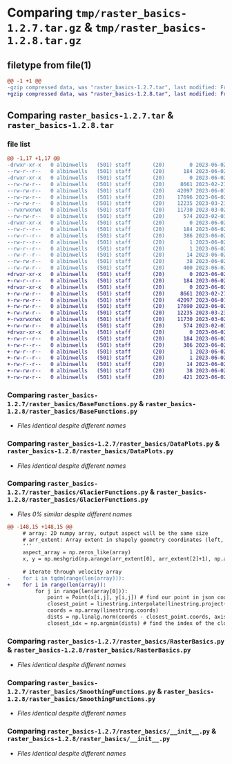 # Comparing `tmp/raster_basics-1.2.7.tar.gz` & `tmp/raster_basics-1.2.8.tar.gz`

## filetype from file(1)

```diff
@@ -1 +1 @@
-gzip compressed data, was "raster_basics-1.2.7.tar", last modified: Fri Jun  2 17:24:20 2023, max compression
+gzip compressed data, was "raster_basics-1.2.8.tar", last modified: Fri Jun  2 17:27:47 2023, max compression
```

## Comparing `raster_basics-1.2.7.tar` & `raster_basics-1.2.8.tar`

### file list

```diff
@@ -1,17 +1,17 @@
-drwxr-xr-x   0 albinwells   (501) staff       (20)        0 2023-06-02 17:24:20.629250 raster_basics-1.2.7/
--rw-r--r--   0 albinwells   (501) staff       (20)      184 2023-06-02 17:24:20.629320 raster_basics-1.2.7/PKG-INFO
-drwxr-xr-x   0 albinwells   (501) staff       (20)        0 2023-06-02 17:24:20.628334 raster_basics-1.2.7/raster_basics/
--rw-rw-r--   0 albinwells   (501) staff       (20)     8661 2023-02-27 17:09:17.000000 raster_basics-1.2.7/raster_basics/BaseFunctions.py
--rw-rw-r--   0 albinwells   (501) staff       (20)    42097 2023-06-01 21:15:30.000000 raster_basics-1.2.7/raster_basics/DataPlots.py
--rw-rw-r--   0 albinwells   (501) staff       (20)    17696 2023-06-02 17:21:57.000000 raster_basics-1.2.7/raster_basics/GlacierFunctions.py
--rw-rw-r--   0 albinwells   (501) staff       (20)    12235 2023-03-23 16:41:47.000000 raster_basics-1.2.7/raster_basics/RasterBasics.py
--rwxrwxrwx   0 albinwells   (501) staff       (20)    11730 2023-03-02 22:38:38.000000 raster_basics-1.2.7/raster_basics/SmoothingFunctions.py
--rw-rw-r--   0 albinwells   (501) staff       (20)      574 2023-02-03 15:09:59.000000 raster_basics-1.2.7/raster_basics/__init__.py
-drwxr-xr-x   0 albinwells   (501) staff       (20)        0 2023-06-02 17:24:20.629129 raster_basics-1.2.7/raster_basics.egg-info/
--rw-r--r--   0 albinwells   (501) staff       (20)      184 2023-06-02 17:24:20.000000 raster_basics-1.2.7/raster_basics.egg-info/PKG-INFO
--rw-r--r--   0 albinwells   (501) staff       (20)      386 2023-06-02 17:24:20.000000 raster_basics-1.2.7/raster_basics.egg-info/SOURCES.txt
--rw-r--r--   0 albinwells   (501) staff       (20)        1 2023-06-02 17:24:20.000000 raster_basics-1.2.7/raster_basics.egg-info/dependency_links.txt
--rw-r--r--   0 albinwells   (501) staff       (20)        1 2023-06-02 17:24:20.000000 raster_basics-1.2.7/raster_basics.egg-info/not-zip-safe
--rw-r--r--   0 albinwells   (501) staff       (20)       14 2023-06-02 17:24:20.000000 raster_basics-1.2.7/raster_basics.egg-info/top_level.txt
--rw-rw-r--   0 albinwells   (501) staff       (20)       38 2023-06-02 17:24:20.629607 raster_basics-1.2.7/setup.cfg
--rw-rw-r--   0 albinwells   (501) staff       (20)      400 2023-06-02 17:23:58.000000 raster_basics-1.2.7/setup.py
+drwxr-xr-x   0 albinwells   (501) staff       (20)        0 2023-06-02 17:27:47.757835 raster_basics-1.2.8/
+-rw-r--r--   0 albinwells   (501) staff       (20)      184 2023-06-02 17:27:47.757900 raster_basics-1.2.8/PKG-INFO
+drwxr-xr-x   0 albinwells   (501) staff       (20)        0 2023-06-02 17:27:47.756567 raster_basics-1.2.8/raster_basics/
+-rw-rw-r--   0 albinwells   (501) staff       (20)     8661 2023-02-27 17:09:17.000000 raster_basics-1.2.8/raster_basics/BaseFunctions.py
+-rw-rw-r--   0 albinwells   (501) staff       (20)    42097 2023-06-01 21:15:30.000000 raster_basics-1.2.8/raster_basics/DataPlots.py
+-rw-rw-r--   0 albinwells   (501) staff       (20)    17690 2023-06-02 17:27:11.000000 raster_basics-1.2.8/raster_basics/GlacierFunctions.py
+-rw-rw-r--   0 albinwells   (501) staff       (20)    12235 2023-03-23 16:41:47.000000 raster_basics-1.2.8/raster_basics/RasterBasics.py
+-rwxrwxrwx   0 albinwells   (501) staff       (20)    11730 2023-03-02 22:38:38.000000 raster_basics-1.2.8/raster_basics/SmoothingFunctions.py
+-rw-rw-r--   0 albinwells   (501) staff       (20)      574 2023-02-03 15:09:59.000000 raster_basics-1.2.8/raster_basics/__init__.py
+drwxr-xr-x   0 albinwells   (501) staff       (20)        0 2023-06-02 17:27:47.757703 raster_basics-1.2.8/raster_basics.egg-info/
+-rw-r--r--   0 albinwells   (501) staff       (20)      184 2023-06-02 17:27:47.000000 raster_basics-1.2.8/raster_basics.egg-info/PKG-INFO
+-rw-r--r--   0 albinwells   (501) staff       (20)      386 2023-06-02 17:27:47.000000 raster_basics-1.2.8/raster_basics.egg-info/SOURCES.txt
+-rw-r--r--   0 albinwells   (501) staff       (20)        1 2023-06-02 17:27:47.000000 raster_basics-1.2.8/raster_basics.egg-info/dependency_links.txt
+-rw-r--r--   0 albinwells   (501) staff       (20)        1 2023-06-02 17:27:47.000000 raster_basics-1.2.8/raster_basics.egg-info/not-zip-safe
+-rw-r--r--   0 albinwells   (501) staff       (20)       14 2023-06-02 17:27:47.000000 raster_basics-1.2.8/raster_basics.egg-info/top_level.txt
+-rw-rw-r--   0 albinwells   (501) staff       (20)       38 2023-06-02 17:27:47.758187 raster_basics-1.2.8/setup.cfg
+-rw-rw-r--   0 albinwells   (501) staff       (20)      421 2023-06-02 17:27:22.000000 raster_basics-1.2.8/setup.py
```

### Comparing `raster_basics-1.2.7/raster_basics/BaseFunctions.py` & `raster_basics-1.2.8/raster_basics/BaseFunctions.py`

 * *Files identical despite different names*

### Comparing `raster_basics-1.2.7/raster_basics/DataPlots.py` & `raster_basics-1.2.8/raster_basics/DataPlots.py`

 * *Files identical despite different names*

### Comparing `raster_basics-1.2.7/raster_basics/GlacierFunctions.py` & `raster_basics-1.2.8/raster_basics/GlacierFunctions.py`

 * *Files 0% similar despite different names*

```diff
@@ -148,15 +148,15 @@
     # array: 2D numpy array, output aspect will be the same size
     # arr_extent: Array extent in shapely geometry coordinates (left, bottom, right, top)
     '''
     aspect_array = np.zeros_like(array)
     x, y = np.meshgrid(np.arange(arr_extent[0], arr_extent[2]+1), np.arange(arr_extent[1], arr_extent[3]+1))
     
     # iterate through velocity array
-    for i in tqdm(range(len(array))): 
+    for i in range(len(array)): 
         for j in range(len(array[0])):
             point = Point(x[i,j], y[i,j]) # find our point in json coordinates
             closest_point = linestring.interpolate(linestring.project(point)) # find the nearest point on linestring
             coords = np.array(linestring.coords)
             dists = np.linalg.norm(coords - closest_point.coords, axis=1)
             closest_idx = np.argmin(dists) # find the index of the closest point on the line
```

### Comparing `raster_basics-1.2.7/raster_basics/RasterBasics.py` & `raster_basics-1.2.8/raster_basics/RasterBasics.py`

 * *Files identical despite different names*

### Comparing `raster_basics-1.2.7/raster_basics/SmoothingFunctions.py` & `raster_basics-1.2.8/raster_basics/SmoothingFunctions.py`

 * *Files identical despite different names*

### Comparing `raster_basics-1.2.7/raster_basics/__init__.py` & `raster_basics-1.2.8/raster_basics/__init__.py`

 * *Files identical despite different names*

